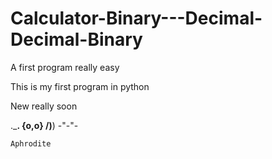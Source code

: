 # Calculator-Binary---Decimal-Decimal-Binary
A first program really easy

This is my first program in python

New really soon 

.___.
{o,o}
/)__)
-"-"-

    Aphrodite
